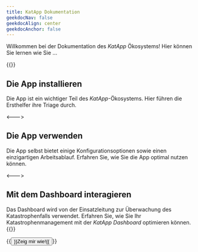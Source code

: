 ```yaml
---
title: KatApp Dokumentation
geekdocNav: false
geekdocAlign: center
geekdocAnchor: false
---
```


Willkommen bei der Dokumentation des *KatApp* Ökosystems! Hier können Sie lernen wie Sie ...

{{<columns>}}
## Die App installieren

Die App ist ein wichtiger Teil des *KatApp*-Ökosystems. Hier führen die Ersthelfer ihre Triage durch.

<--->

## Die App verwenden

Die App selbst bietet einige Konfigurationsoptionen sowie einen einzigartigen Arbeitsablauf. Erfahren Sie, wie Sie die App optimal nutzen können.

<--->

## Mit dem Dashboard interagieren

Das Dashboard wird von der Einsatzleitung zur Überwachung des Katastrophenfalls verwendet. Erfahren Sie, wie Sie Ihr Katastrophenmanagement mit der *KatApp* *Dashboard* optimieren können.
{{</columns>}}

{{<button size="large" relref="getting-started/">}}Zeig mir wie!{{</button>}}